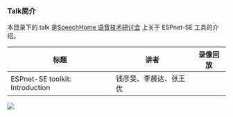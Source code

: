 ### Talk简介

本目录下的 talk 是[SpeechHome 语音技术研讨会](https://mp.weixin.qq.com/s/bsidoymabj_XmZaIz03ldg) 上关于 ESPnet-SE 工具的介绍。

| 标题 | 讲者 | 录像回放 |
|---|---|---|
|ESPnet-SE toolkit: Introduction|钱彦旻、李晨达、张王优||

![](https://api.speechhome.com/Resources/Image/2022-11-10/1590539301744152576.png)
